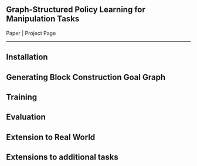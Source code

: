 Graph-Structured Policy Learning for Manipulation Tasks
---------------------------------------------------------------------
Paper | Project Page

---------------------------------------------------------------------

## Installation

## Generating Block Construction Goal Graph

## Training

## Evaluation

## Extension to Real World

## Extensions to additional tasks
